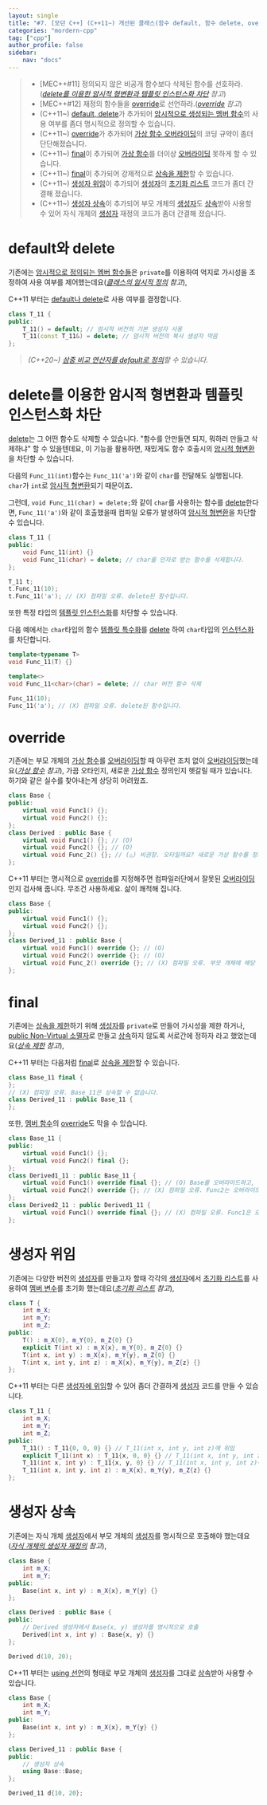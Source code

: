 ```yaml
---
layout: single
title: "#7. [모던 C++] (C++11~) 개선된 클래스(함수 default, 함수 delete, override, final, 생성자 위임, 생성자 상속)"
categories: "mordern-cpp"
tag: ["cpp"]
author_profile: false
sidebar: 
    nav: "docs"
---
```

> * [MEC++#11] 정의되지 않은 비공개 함수보다 삭제된 함수를 선호하라.(*[delete를 이용한 암시적 형변환과 템플릿 인스턴스화 차단](https://tango1202.github.io/mordern-cpp/mordern-cpp-class/#delete%EB%A5%BC-%EC%9D%B4%EC%9A%A9%ED%95%9C-%EC%95%94%EC%8B%9C%EC%A0%81-%ED%98%95%EB%B3%80%ED%99%98%EA%B3%BC-%ED%85%9C%ED%94%8C%EB%A6%BF-%EC%9D%B8%EC%8A%A4%ED%84%B4%EC%8A%A4%ED%99%94-%EC%B0%A8%EB%8B%A8) 참고*)
> * [MEC++#12] 재정의 함수들을 [override](https://tango1202.github.io/mordern-cpp/mordern-cpp-class/#override)로 선언하라.(*[override](https://tango1202.github.io/mordern-cpp/mordern-cpp-class/#override) 참고*)
> * (C++11~) [default, delete](https://tango1202.github.io/mordern-cpp/mordern-cpp-class/#default%EC%99%80-delete)가 추가되어 [암시적으로 생성되는 멤버 함수](https://tango1202.github.io/legacy-cpp-oop/legacy-cpp-oop-implicit-definition/)의 사용 여부를 좀더 명시적으로 정의할 수 있습니다.
> * (C++11~) [override](https://tango1202.github.io/mordern-cpp/mordern-cpp-class/#override)가 추가되어 [가상 함수 오버라이딩](https://tango1202.github.io/legacy-cpp-oop/legacy-cpp-oop-inheritance/#%EB%B6%80%EB%AA%A8-%EA%B0%9C%EC%B2%B4%EC%9D%98-%EA%B0%80%EC%83%81-%ED%95%A8%EC%88%98-%EC%98%A4%EB%B2%84%EB%9D%BC%EC%9D%B4%EB%94%A9)의 코딩 규약이 좀더 단단해졌습니다.
> * (C++11~) [final](https://tango1202.github.io/mordern-cpp/mordern-cpp-class/#final)이 추가되어 [가상 함수](https://tango1202.github.io/legacy-cpp-oop/legacy-cpp-oop-member-function/#%EA%B0%80%EC%83%81-%ED%95%A8%EC%88%98)를 더이상 [오버라이딩](https://tango1202.github.io/legacy-cpp-oop/legacy-cpp-oop-inheritance/#%EB%B6%80%EB%AA%A8-%EA%B0%9C%EC%B2%B4%EC%9D%98-%EA%B0%80%EC%83%81-%ED%95%A8%EC%88%98-%EC%98%A4%EB%B2%84%EB%9D%BC%EC%9D%B4%EB%94%A9) 못하게 할 수 있습니다.
> * (C++11~) [final](https://tango1202.github.io/mordern-cpp/mordern-cpp-class/#final)이 추가되어 강제적으로 [상속을 제한](https://tango1202.github.io/legacy-cpp-oop/legacy-cpp-oop-inheritance/#%EC%83%81%EC%86%8D-%EC%A0%9C%ED%95%9C)할 수 있습니다.
> * (C++11~) [생성자 위임](https://tango1202.github.io/mordern-cpp/mordern-cpp-class/#%EC%83%9D%EC%84%B1%EC%9E%90-%EC%9C%84%EC%9E%84)이 추가되어 [생성자](https://tango1202.github.io/legacy-cpp-oop/legacy-cpp-oop-constructors/)의 [초기화 리스트](https://tango1202.github.io/legacy-cpp-oop/legacy-cpp-oop-member-variable/#%EC%B4%88%EA%B8%B0%ED%99%94-%EB%A6%AC%EC%8A%A4%ED%8A%B8) 코드가 좀더 간결해 졌습니다.
> * (C++11~) [생성자 상속](https://tango1202.github.io/mordern-cpp/mordern-cpp-class/#%EC%83%9D%EC%84%B1%EC%9E%90-%EC%83%81%EC%86%8D)이 추가되어 부모 개체의 [생성자](https://tango1202.github.io/legacy-cpp-oop/legacy-cpp-oop-constructors/)도 [상속](https://tango1202.github.io/legacy-cpp-oop/legacy-cpp-oop-inheritance/)받아 사용할 수 있어 자식 개체의 [생성자](https://tango1202.github.io/legacy-cpp-oop/legacy-cpp-oop-constructors/) 재정의 코드가 좀더 간결해 졌습니다.

# default와 delete

기존에는 [암시적으로 정의되는 멤버 함수들](https://tango1202.github.io/legacy-cpp-oop/legacy-cpp-oop-implicit-definition/)은 `private`를 이용하여 억지로 가시성을 조정하여 사용 여부를 제어했는데요(*[클래스의 암시적 정의](https://tango1202.github.io/legacy-cpp-oop/legacy-cpp-oop-implicit-definition/) 참고*), 

C++11 부터는  [default나 delete](https://tango1202.github.io/mordern-cpp/mordern-cpp-class/#default%EC%99%80-delete)로 사용 여부를 결정합니다.

```cpp
class T_11 {
public:
    T_11() = default; // 암시적 버전의 기본 생성자 사용
    T_11(const T_11&) = delete; // 암시적 버전의 복사 생성자 막음    
};
```

> *(C++20~) [삼중 비교 연산자를 default로 정의](https://tango1202.github.io/mordern-cpp/mordern-cpp-operators/#%EC%82%BC%EC%A4%91-%EB%B9%84%EA%B5%90-%EC%97%B0%EC%82%B0%EC%9E%90-default-%EC%A0%95%EC%9D%98)할 수 있습니다.*

# delete를 이용한 암시적 형변환과 템플릿 인스턴스화 차단

[delete](https://tango1202.github.io/legacy-cpp-oop/legacy-cpp-oop-new-delete/#%EA%B0%9C%EC%B2%B4-%EC%83%9D%EC%84%B1%EC%86%8C%EB%A9%B8)는 그 어떤 함수도 삭제할 수 있습니다. "함수를 안만들면 되지, 뭐하러 만들고 삭제하냐" 할 수 있을텐데요, 이 기능을 활용하면, 재밌게도 함수 호출시의 [암시적 형변환](https://tango1202.github.io/legacy-cpp-guide/legacy-cpp-guide-conversions/#%EC%95%94%EC%8B%9C%EC%A0%81-%ED%98%95%EB%B3%80%ED%99%98)을 차단할 수 있습니다.

다음의 `Func_11(int)`함수는 `Func_11('a')`와 같이 `char`를 전달해도 실행됩니다. `char`가 `int`로 [암시적 형변환](https://tango1202.github.io/legacy-cpp-guide/legacy-cpp-guide-conversions/#%EC%95%94%EC%8B%9C%EC%A0%81-%ED%98%95%EB%B3%80%ED%99%98)되기 때문이죠. 

그런데, `void Func_11(char) = delete;`와 같이 `char`를 사용하는 함수를 [delete](https://tango1202.github.io/legacy-cpp-oop/legacy-cpp-oop-new-delete/#%EA%B0%9C%EC%B2%B4-%EC%83%9D%EC%84%B1%EC%86%8C%EB%A9%B8)한다면, `Func_11('a')`와 같이 호출했을때 컴파일 오류가 발생하여 [암시적 형변환](https://tango1202.github.io/legacy-cpp-guide/legacy-cpp-guide-conversions/#%EC%95%94%EC%8B%9C%EC%A0%81-%ED%98%95%EB%B3%80%ED%99%98)을 차단할 수 있습니다.

```cpp
class T_11 {
public:
    void Func_11(int) {}
    void Func_11(char) = delete; // char를 인자로 받는 함수를 삭제합니다.
};

T_11 t;
t.Func_11(10);
t.Func_11('a'); // (X) 컴파일 오류. delete된 함수입니다.
```

또한 특정 타입의 [템플릿 인스턴스화](https://tango1202.github.io/legacy-cpp-stl/legacy-cpp-stl-template/#%ED%85%9C%ED%94%8C%EB%A6%BF-%EC%A0%95%EC%9D%98%EB%B6%80%EC%99%80-%ED%85%9C%ED%94%8C%EB%A6%BF-%EC%9D%B8%EC%8A%A4%ED%84%B4%EC%8A%A4%ED%99%94)를 차단할 수 있습니다. 

다음 예에서는 `char`타입의 함수 [템플릿 특수화](https://tango1202.github.io/legacy-cpp-stl/legacy-cpp-stl-template-specialization/#%ED%85%9C%ED%94%8C%EB%A6%BF-%ED%8A%B9%EC%88%98%ED%99%94)를 [delete](https://tango1202.github.io/legacy-cpp-oop/legacy-cpp-oop-new-delete/#%EA%B0%9C%EC%B2%B4-%EC%83%9D%EC%84%B1%EC%86%8C%EB%A9%B8) 하여 `char`타입의 [인스턴스화](https://tango1202.github.io/legacy-cpp-stl/legacy-cpp-stl-template/#%ED%85%9C%ED%94%8C%EB%A6%BF-%EC%A0%95%EC%9D%98%EB%B6%80%EC%99%80-%ED%85%9C%ED%94%8C%EB%A6%BF-%EC%9D%B8%EC%8A%A4%ED%84%B4%EC%8A%A4%ED%99%94)를 차단합니다.

```cpp
template<typename T> 
void Func_11(T) {}

template<> 
void Func_11<char>(char) = delete; // char 버전 함수 삭제

Func_11(10);
Func_11('a'); // (X) 컴파일 오류. delete된 함수입니다.
```

# override

기존에는 부모 개체의 [가상 함수](https://tango1202.github.io/legacy-cpp-oop/legacy-cpp-oop-member-function/#%EA%B0%80%EC%83%81-%ED%95%A8%EC%88%98)를 [오버라이딩](https://tango1202.github.io/legacy-cpp-oop/legacy-cpp-oop-inheritance/#%EB%B6%80%EB%AA%A8-%EA%B0%9C%EC%B2%B4%EC%9D%98-%EA%B0%80%EC%83%81-%ED%95%A8%EC%88%98-%EC%98%A4%EB%B2%84%EB%9D%BC%EC%9D%B4%EB%94%A9)할 때 아무런 조치 없이 [오버라이딩](https://tango1202.github.io/legacy-cpp-oop/legacy-cpp-oop-inheritance/#%EB%B6%80%EB%AA%A8-%EA%B0%9C%EC%B2%B4%EC%9D%98-%EA%B0%80%EC%83%81-%ED%95%A8%EC%88%98-%EC%98%A4%EB%B2%84%EB%9D%BC%EC%9D%B4%EB%94%A9)했는데요(*[가상 함수](https://tango1202.github.io/legacy-cpp-oop/legacy-cpp-oop-member-function/#%EA%B0%80%EC%83%81-%ED%95%A8%EC%88%98) 참고*), 가끔 오타인지, 새로운 [가상 함수](https://tango1202.github.io/legacy-cpp-oop/legacy-cpp-oop-member-function/#%EA%B0%80%EC%83%81-%ED%95%A8%EC%88%98) 정의인지 헷갈릴 때가 있습니다. 하기와 같은 실수를 찾아내는게 상당히 어려웠죠.

```cpp
class Base {
public:
    virtual void Func1() {};
    virtual void Func2() {};
};
class Derived : public Base {
    virtual void Func1() {}; // (O)
    virtual void Func2() {}; // (O)
    virtual void Func_2() {}; // (△) 비권장. 오타일까요? 새로운 가상 함수를 정의한 것일까요?
};
```

C++11 부터는 명시적으로 [override](https://tango1202.github.io/mordern-cpp/mordern-cpp-class/#override)를 지정해주면 컴파일러단에서 잘못된 [오버라이딩](https://tango1202.github.io/legacy-cpp-oop/legacy-cpp-oop-inheritance/#%EB%B6%80%EB%AA%A8-%EA%B0%9C%EC%B2%B4%EC%9D%98-%EA%B0%80%EC%83%81-%ED%95%A8%EC%88%98-%EC%98%A4%EB%B2%84%EB%9D%BC%EC%9D%B4%EB%94%A9)인지 검사해 줍니다. 무조건 사용하세요. 삶이 쾌적해 집니다.

```cpp
class Base {
public:
    virtual void Func1() {};
    virtual void Func2() {};
};
class Derived_11 : public Base {
    virtual void Func1() override {}; // (O)
    virtual void Func2() override {}; // (O)
    virtual void Func_2() override {}; // (X) 컴파일 오류. 부모 개체에 해당 멤버 없음
};       
```

# final

기존에는 [상속을 제한](https://tango1202.github.io/legacy-cpp-oop/legacy-cpp-oop-inheritance/#%EC%83%81%EC%86%8D-%EC%A0%9C%ED%95%9C)하기 위해 [생성자](https://tango1202.github.io/legacy-cpp-oop/legacy-cpp-oop-constructors/)를 `private`로 만들어 가시성을 제한 하거나, [public Non-Virtual 소멸자](https://tango1202.github.io/legacy-cpp-oop/legacy-cpp-oop-destructors/#public-non-virtual-%EC%86%8C%EB%A9%B8%EC%9E%90)로 만들고 [상속](https://tango1202.github.io/legacy-cpp-oop/legacy-cpp-oop-inheritance/)하지 않도록 서로간에 정하자 라고 했었는데요(*[상속 제한](https://tango1202.github.io/legacy-cpp-oop/legacy-cpp-oop-inheritance/#%EC%83%81%EC%86%8D-%EC%A0%9C%ED%95%9C) 참고*),

C++11 부터는 다음처럼 [final](https://tango1202.github.io/mordern-cpp/mordern-cpp-class/#final)로 [상속을 제한](https://tango1202.github.io/legacy-cpp-oop/legacy-cpp-oop-inheritance/#%EC%83%81%EC%86%8D-%EC%A0%9C%ED%95%9C)할 수 있습니다.

```cpp
class Base_11 final {
};
// (X) 컴파일 오류. Base_11은 상속할 수 없습니다.
class Derived_11 : public Base_11 {
};
```

또한, [멤버 함수](https://tango1202.github.io/legacy-cpp-oop/legacy-cpp-oop-member-function/#%EB%A9%A4%EB%B2%84-%ED%95%A8%EC%88%98)의 [override](https://tango1202.github.io/mordern-cpp/mordern-cpp-class/#override)도 막을 수 있습니다.

```cpp
class Base_11 {
public:
    virtual void Func1() {};
    virtual void Func2() final {};
};
class Derived1_11 : public Base_11 {
    virtual void Func1() override final {}; // (O) Base를 오버라이드하고, 자식 개체에서는 오버라이드 못하게 합니다.
    virtual void Func2() override {}; // (X) 컴파일 오류. Func2는 오버라이드 할 수 없습니다.
}; 
class Derived2_11 : public Derived1_11 {
    virtual void Func1() override final {}; // (X) 컴파일 오류. Func1은 오버라이드 할 수 없습니다.
}; 
```

# 생성자 위임

기존에는 다양한 버전의 [생성자](https://tango1202.github.io/legacy-cpp-oop/legacy-cpp-oop-constructors/)를 만들고자 할때 각각의 [생성자](https://tango1202.github.io/legacy-cpp-oop/legacy-cpp-oop-constructors/)에서 [초기화 리스트](https://tango1202.github.io/legacy-cpp-oop/legacy-cpp-oop-member-variable/#%EC%B4%88%EA%B8%B0%ED%99%94-%EB%A6%AC%EC%8A%A4%ED%8A%B8)를 사용하여 [멤버 변수](https://tango1202.github.io/legacy-cpp-oop/legacy-cpp-oop-member-variable/)를 초기화 했는데요(*[초기화 리스트](https://tango1202.github.io/legacy-cpp-oop/legacy-cpp-oop-member-variable/#%EC%B4%88%EA%B8%B0%ED%99%94-%EB%A6%AC%EC%8A%A4%ED%8A%B8) 참고*),

```cpp
class T {
    int m_X;
    int m_Y;
    int m_Z;
public:
    T() : m_X{0}, m_Y{0}, m_Z{0} {}
    explicit T(int x) : m_X{x}, m_Y{0}, m_Z{0} {}
    T(int x, int y) : m_X{x}, m_Y{y}, m_Z{0} {}
    T(int x, int y, int z) : m_X{x}, m_Y{y}, m_Z{z} {}  
};
```

C++11 부터는 다른 [생성자에 위임](https://tango1202.github.io/mordern-cpp/mordern-cpp-class/#%EC%83%9D%EC%84%B1%EC%9E%90-%EC%9C%84%EC%9E%84)할 수 있어 좀더 간결하게 [생성자](https://tango1202.github.io/legacy-cpp-oop/legacy-cpp-oop-constructors/) 코드를 만들 수 있습니다.

```cpp
class T_11 {
    int m_X;
    int m_Y;
    int m_Z;
public:
    T_11() : T_11{0, 0, 0} {} // T_11(int x, int y, int z)에 위임
    explicit T_11(int x) : T_11{x, 0, 0} {} // T_11(int x, int y, int z)에 위임
    T_11(int x, int y) : T_11{x, y, 0} {} // T_11(int x, int y, int z)에 위임
    T_11(int x, int y, int z) : m_X{x}, m_Y{y}, m_Z{z} {} 
};
```

# 생성자 상속

기존에는 자식 개체 [생성자](https://tango1202.github.io/legacy-cpp-oop/legacy-cpp-oop-constructors/)에서 부모 개체의 [생성자](https://tango1202.github.io/legacy-cpp-oop/legacy-cpp-oop-constructors/)를 명시적으로 호출해야 했는데요(*[자식 개체의 생성자 재정의](https://tango1202.github.io/legacy-cpp-oop/legacy-cpp-oop-inheritance/#%EC%9E%90%EC%8B%9D-%EA%B0%9C%EC%B2%B4%EC%9D%98-%EC%83%9D%EC%84%B1%EC%9E%90-%EC%9E%AC%EC%A0%95%EC%9D%98) 참고*),

```cpp
class Base {
    int m_X;
    int m_Y;
public:
    Base(int x, int y) : m_X{x}, m_Y{y} {}
};

class Derived : public Base {
public:
    // Derived 생성자에서 Base(x, y) 생성자를 명시적으로 호출
    Derived(int x, int y) : Base{x, y} {}
};

Derived d(10, 20);
```

C++11 부터는 [using 선언](https://tango1202.github.io/legacy-cpp-guide/legacy-cpp-guide-namespace/#using-%EC%84%A0%EC%96%B8)의 형태로 부모 개체의 [생성자](https://tango1202.github.io/legacy-cpp-oop/legacy-cpp-oop-constructors/)를 그대로 [상속](https://tango1202.github.io/legacy-cpp-oop/legacy-cpp-oop-inheritance/)받아 사용할 수 있습니다.

```cpp
class Base {
    int m_X;
    int m_Y;
public:
    Base(int x, int y) : m_X{x}, m_Y{y} {}
};

class Derived_11 : public Base {
public:
    // 생성자 상속
    using Base::Base; 
};

Derived_11 d{10, 20};    
```

